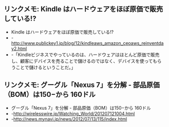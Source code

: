 ## リンクメモ: Kindle はハードウェアをほぼ原価で販売している!?

* Kindle はハードウェアをほぼ原価で販売している!?
* -http://www.publickey1.jp/blog/12/kindleaws_amazon_ceoaws_reinventday2.html
* -「Kindleビジネスでやっているのは、ハードウェアはほとんど原価で販売し、顧客にデバイスを売ることで儲けるのではなく、デバイスを使ってもらうことで儲けるということだ。」

## リンクメモ: グーグル「Nexus 7」を分解 - 部品原価（BOM）は150−から 160ドル

* グーグル「Nexus 7」を分解 - 部品原価（BOM）は150−から 160ドル
* -http://wirelesswire.jp/Watching_World/201207121004.html
* -http://news.mynavi.jp/news/2012/07/13/115/index.html






